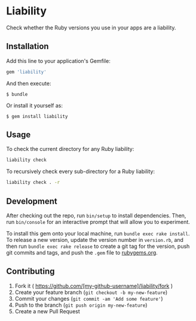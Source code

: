 # Liability

Check whether the Ruby versions you use in your apps are a liability.

## Installation

Add this line to your application's Gemfile:

```ruby
gem 'liability'
```

And then execute:

    $ bundle

Or install it yourself as:

    $ gem install liability

## Usage

To check the current directory for any Ruby liability:
```bash
liability check
```

To recursively check every sub-directory for a Ruby liability:
```bash
liability check . -r
```

## Development

After checking out the repo, run `bin/setup` to install dependencies. Then, run `bin/console` for an interactive prompt that will allow you to experiment.

To install this gem onto your local machine, run `bundle exec rake install`. To release a new version, update the version number in `version.rb`, and then run `bundle exec rake release` to create a git tag for the version, push git commits and tags, and push the `.gem` file to [rubygems.org](https://rubygems.org).

## Contributing

1. Fork it ( https://github.com/[my-github-username]/liability/fork )
2. Create your feature branch (`git checkout -b my-new-feature`)
3. Commit your changes (`git commit -am 'Add some feature'`)
4. Push to the branch (`git push origin my-new-feature`)
5. Create a new Pull Request
